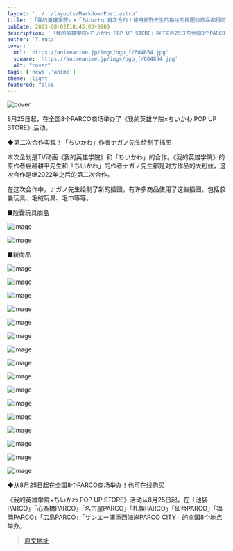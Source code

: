 ```yaml
---
layout: '../../layouts/MarkdownPost.astro'
title: '「我的英雄学院」×「ちいかわ」再次合作！使用长野先生的描绘的插图的商品都很可爱'
pubDate: 2023-08-02T18:45:03+0900
description: '「我的英雄学院×ちいかわ POP UP STORE」将于8月25日在全国8个PARCO商场举办！'
author: 'T.Yuta'
cover:
  url: 'https://animeanime.jp/imgs/ogp_f/604854.jpg'
  square: 'https://animeanime.jp/imgs/ogp_f/604854.jpg'
  alt: "cover"
tags: ['news','anime']
theme: 'light'
featured: false
---
```


![cover](https://animeanime.jp/imgs/ogp_f/604854.jpg)

8月25日起，在全国8个PARCO商场举办了《我的英雄学院×ちいかわ POP UP STORE》活动。

◆第二次合作实现！「ちいかわ」作者ナガノ先生绘制了插图

本次企划是TV动画《我的英雄学院》和「ちいかわ」的合作。《我的英雄学院》的原作者堀越耕平先生和「ちいかわ」的作者ナガノ先生都是对方作品的大粉丝，这次合作是继2022年之后的第二次合作。

在这次合作中，ナガノ先生绘制了新的插图。有许多商品使用了这些插图，包括胶囊玩具、毛绒玩具、毛巾等等。

■胶囊玩具商品

![image](/imgs/zoom/604886.jpg)

![image](/imgs/zoom/604887.jpg)

■新商品

![image](/imgs/zoom/604888.jpg)

![image](/imgs/zoom/604889.jpg)

![image](/imgs/zoom/604890.jpg)

![image](/imgs/zoom/604891.jpg)

![image](/imgs/zoom/604892.jpg)

![image](/imgs/zoom/604893.jpg)

![image](/imgs/zoom/604894.png)

![image](/imgs/zoom/604895.png)

![image](/imgs/zoom/604896.png)

![image](/imgs/zoom/604897.png)

![image](/imgs/zoom/604898.png)

![image](/imgs/zoom/604899.png)

![image](/imgs/zoom/604900.png)

![image](/imgs/zoom/604901.png)

![image](/imgs/zoom/604902.png)

![image](/imgs/zoom/604903.png)

◆从8月25日起在全国8个PARCO商场举办！也可在线购买

《我的英雄学院×ちいかわ POP UP STORE》活动从8月25日起，在「池袋PARCO」「心斎橋PARCO」「名古屋PARCO」「札幌PARCO」「仙台PARCO」「福岡PARCO」「広島PARCO」「サンエー浦添西海岸PARCO CITY」的全国8个地点举办。

>[原文地址](https://animeanime.jp/article/2023/08/02/79037.html)  